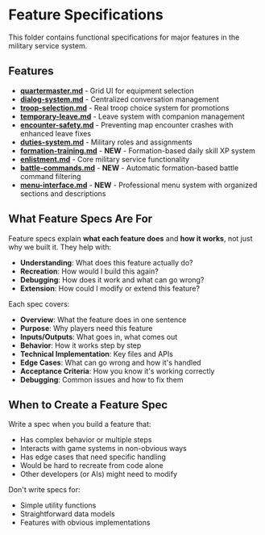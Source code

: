 # Feature Specifications

This folder contains functional specifications for major features in the military service system.

## Features

- **[quartermaster.md](quartermaster.md)** - Grid UI for equipment selection
- **[dialog-system.md](dialog-system.md)** - Centralized conversation management  
- **[troop-selection.md](troop-selection.md)** - Real troop choice system for promotions
- **[temporary-leave.md](temporary-leave.md)** - Leave system with companion management
- **[encounter-safety.md](encounter-safety.md)** - Preventing map encounter crashes with enhanced leave fixes
- **[duties-system.md](duties-system.md)** - Military roles and assignments
- **[formation-training.md](formation-training.md)** - **NEW** - Formation-based daily skill XP system
- **[enlistment.md](enlistment.md)** - Core military service functionality
- **[battle-commands.md](battle-commands.md)** - **NEW** - Automatic formation-based battle command filtering
- **[menu-interface.md](menu-interface.md)** - **NEW** - Professional menu system with organized sections and descriptions

## What Feature Specs Are For

Feature specs explain **what each feature does** and **how it works**, not just why we built it. They help with:

- **Understanding**: What does this feature actually do?
- **Recreation**: How would I build this again?  
- **Debugging**: How does it work and what can go wrong?
- **Extension**: How could I modify or extend this feature?

Each spec covers:
- **Overview**: What the feature does in one sentence
- **Purpose**: Why players need this feature
- **Inputs/Outputs**: What goes in, what comes out
- **Behavior**: How it works step by step
- **Technical Implementation**: Key files and APIs
- **Edge Cases**: What can go wrong and how it's handled
- **Acceptance Criteria**: How you know it's working correctly
- **Debugging**: Common issues and how to fix them

## When to Create a Feature Spec

Write a spec when you build a feature that:
- Has complex behavior or multiple steps
- Interacts with game systems in non-obvious ways  
- Has edge cases that need specific handling
- Would be hard to recreate from code alone
- Other developers (or AIs) might need to modify

Don't write specs for:
- Simple utility functions
- Straightforward data models
- Features with obvious implementations

